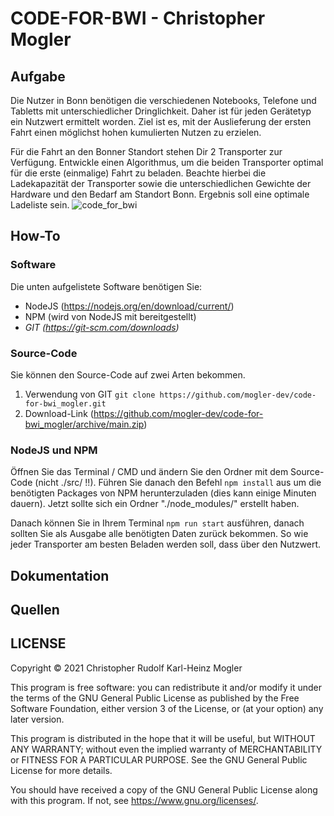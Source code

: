 # CODE-FOR-BWI - Christopher Mogler
## Aufgabe
 Die Nutzer in Bonn benötigen die verschiedenen Notebooks, Telefone und Tabletts mit unterschiedlicher Dringlichkeit. Daher ist für jeden Gerätetyp ein Nutzwert ermittelt worden. Ziel ist es, mit der Auslieferung der ersten Fahrt einen möglichst hohen kumulierten Nutzen zu erzielen.

 Für die Fahrt an den Bonner Standort stehen Dir 2 Transporter zur Verfügung. Entwickle einen Algorithmus, um die beiden Transporter optimal für die erste (einmalige) Fahrt zu beladen. Beachte hierbei die Ladekapazität der Transporter sowie die unterschiedlichen Gewichte der Hardware und den Bedarf am Standort Bonn. Ergebnis soll eine optimale Ladeliste sein. ![code_for_bwi](C:\Users\chris\source\repos\code-for-bwi\code_for_bwi.jpg)

## How-To

### Software

Die unten aufgelistete Software benötigen Sie:

- NodeJS (https://nodejs.org/en/download/current/)
- NPM (wird von NodeJS mit bereitgestellt)
- *GIT (https://git-scm.com/downloads)* 

### Source-Code

Sie können den Source-Code auf zwei Arten bekommen. 

1. Verwendung von GIT
   ```git clone https://github.com/mogler-dev/code-for-bwi_mogler.git ```
2. Download-Link (https://github.com/mogler-dev/code-for-bwi_mogler/archive/main.zip)

### NodeJS und NPM

Öffnen Sie das Terminal / CMD und ändern Sie den Ordner mit dem Source-Code (nicht ./src/ !!).
Führen Sie danach den Befehl ```npm install``` aus um die benötigten Packages von NPM herunterzuladen (dies kann einige Minuten dauern).
Jetzt sollte sich ein Ordner "./node_modules/" erstellt haben. 

Danach können Sie in Ihrem Terminal ```npm run start``` ausführen, danach sollten Sie als Ausgabe alle benötigten Daten zurück bekommen.
So wie jeder Transporter am besten Beladen werden soll, dass über den Nutzwert.

## Dokumentation 

## Quellen

## LICENSE
 Copyright &copy; 2021 Christopher Rudolf Karl-Heinz Mogler

 This program is free software: you can redistribute it and/or modify
 it under the terms of the GNU General Public License as published by
 the Free Software Foundation, either version 3 of the License, or
 (at your option) any later version.

 This program is distributed in the hope that it will be useful,
 but WITHOUT ANY WARRANTY; without even the implied warranty of
 MERCHANTABILITY or FITNESS FOR A PARTICULAR PURPOSE.  See the
 GNU General Public License for more details.

 You should have received a copy of the GNU General Public License
 along with this program.  If not, see <https://www.gnu.org/licenses/>.

